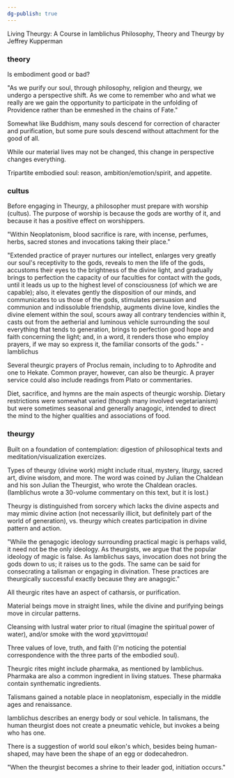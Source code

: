 ```yaml
---
dg-publish: true
---
```


Living Theurgy: A Course in Iamblichus Philosophy, Theory and Theurgy
by Jeffrey Kupperman

### theory

Is embodiment good or bad?

"As we purify our soul, through philosophy, religion and theurgy, we undergo a perspective shift. As we come to remember who and what we really are we gain the opportunity to participate in the unfolding of Providence rather than be enmeshed in the chains of Fate."

Somewhat like Buddhism, many souls descend for correction of character and purification, but some pure souls descend without attachment for the good of all.

While our material lives may not be changed, this change in perspective changes everything.

Tripartite embodied soul: reason, ambition/emotion/spirit, and appetite.

### cultus

Before engaging in Theurgy, a philosopher must prepare with worship (cultus). The purpose of worship is because the gods are worthy of it, and because it has a positive effect on worshippers.

"Within Neoplatonism, blood sacrifice is rare, with incense, perfumes, herbs, sacred stones and invocations taking their place."

"Extended practice of prayer nurtures our intellect, enlarges very greatly our soul's receptivity to the gods, reveals to men the life of the gods, accustoms their eyes to the brightness of the divine light, and gradually brings to perfection the capacity of our faculties for contact with the gods, until it leads us up to the highest level of consciousness (of which we are capable); also, it elevates gently the disposition of our minds, and communicates to us those of the gods, stimulates persuasion and communion and indissoluble friendship, augments divine love, kindles the divine element within the soul, scours away all contrary tendencies within it, casts out from the aetherial and luminous vehicle surrounding the soul everything that tends to generation, brings to perfection good hope and faith concerning the light; and, in a word, it renders those who employ prayers, if we may so express it, the familiar consorts of the gods." - Iamblichus

Several theurgic prayers of Proclus remain, including to to Aphrodite and one to Hekate. Common prayer, however, can also be theurgic. A prayer service could also include readings from Plato or commentaries.

Diet, sacrifice, and hymns are the main aspects of theurgic worship. Dietary restrictions were somewhat varied (though many involved vegetarianism) but were sometimes seasonal and generally anagogic, intended to direct the mind to the higher qualities and associations of food.

### theurgy

Built on a foundation of contemplation: digestion of philosophical texts and meditation/visualization exercizes.

Types of theurgy (divine work) might include ritual, mystery, liturgy, sacred art, divine wisdom, and more. The word was coined by Julian the Chaldean and his son Julian the Theurgist, who wrote the Chaldean oracles. (Iamblichus wrote a 30-volume commentary on this text, but it is lost.)

Theurgy is distinguished from sorcery which lacks the divine aspects and may mimic divine action (not necessarily illicit, but definitely part of the world of generation), vs. theurgy which creates participation in divine pattern and action.

"While the genagogic ideology surrounding practical magic is perhaps valid, it need not be the only ideology. As theurgists, we argue that the popular ideology of magic is false. As Iamblichus says, invocation does not bring the gods down to us; it raises us to the gods. The same can be said for consecrating a talisman or engaging in divination. These practices are theurgically successful exactly because they are anagogic."

All theurgic rites have an aspect of catharsis, or purification.

Material beings move in straight lines, while the divine and purifying beings move in circular patterns.

Cleansing with lustral water prior to ritual (imagine the spiritual power of water), and/or smoke with the word χερνἰπτομαι!

Three values of love, truth, and faith (I'm noticing the potential correspondence with the three parts of the embodied soul).

Theurgic rites might include pharmaka, as mentioned by Iamblichus. Pharmaka are also a common ingredient in living statues. These pharmaka contain synthematic ingredients.

Talismans gained a notable place in neoplatonism, especially in the middle ages and renaissance.

Iamblichus describes an energy body or soul vehicle. In talismans, the human theurgist does not create a pneumatic vehicle, but invokes a being who has one.

There is a suggestion of world soul eikon's which, besides being human-shaped, may have been the shape of an egg or dodecahedron.

"When the theurgist becomes a shrine to their leader god, initiation occurs."